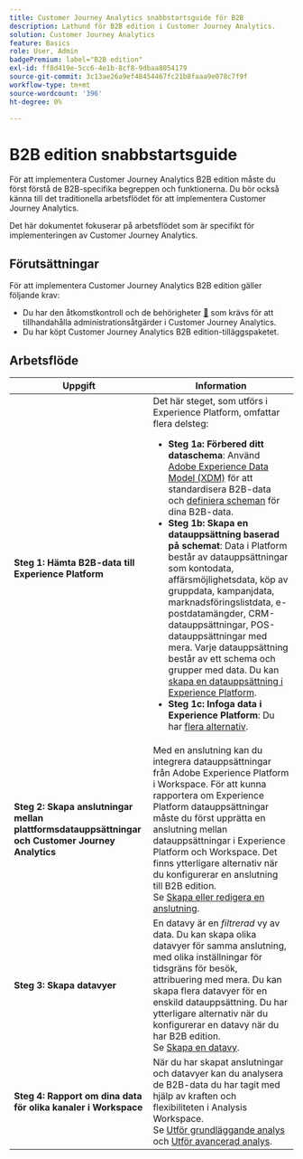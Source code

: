 ```yaml
---
title: Customer Journey Analytics snabbstartsguide för B2B
description: Lathund för B2B edition i Customer Journey Analytics.
solution: Customer Journey Analytics
feature: Basics
role: User, Admin
badgePremium: label="B2B edition"
exl-id: ff8d419e-5cc6-4e1b-8cf8-9dbaa8054179
source-git-commit: 3c13ae26a9ef48454467fc21b8faaa9e078c7f9f
workflow-type: tm+mt
source-wordcount: '396'
ht-degree: 0%

---
```



# B2B edition snabbstartsguide

För att implementera Customer Journey Analytics B2B edition måste du först förstå de B2B-specifika begreppen och funktionerna. Du bör också känna till det traditionella arbetsflödet för att implementera Customer Journey Analytics.

Det här dokumentet fokuserar på arbetsflödet som är specifikt för implementeringen av Customer Journey Analytics.

## Förutsättningar

För att implementera Customer Journey Analytics B2B edition gäller följande krav:

* Du har den åtkomstkontroll och de behörigheter [&#128279;](/help/technotes/access-control.md) som krävs för att tillhandahålla administrationsåtgärder i Customer Journey Analytics.
* Du har köpt Customer Journey Analytics B2B edition-tilläggspaketet.


## Arbetsflöde

| Uppgift | Information |
| --- | --- |
| **Steg 1: Hämta B2B-data till Experience Platform** | Det här steget, som utförs i Experience Platform, omfattar flera delsteg:<ul><li>**Steg 1a: Förbered ditt dataschema**: Använd [Adobe Experience Data Model (XDM)](https://experienceleague.adobe.com/docs/experience-platform/xdm/home.html?lang=sv) för att standardisera B2B-data och [definiera scheman](https://experienceleague.adobe.com/sv/docs/experience-platform/rtcdp/schemas/b2b) för dina B2B-data.</li><li>**Steg 1b: Skapa en datauppsättning baserad på schemat**: Data i Platform består av datauppsättningar som kontodata, affärsmöjlighetsdata, köp av gruppdata, kampanjdata, marknadsföringslistdata, e-postdatamängder, CRM-datauppsättningar, POS-datauppsättningar med mera. Varje datauppsättning består av ett schema och grupper med data. Du kan [skapa en datauppsättning i Experience Platform](https://experienceleague.adobe.com/docs/platform-learn/getting-started-for-data-architects-and-data-engineers/create-datasets.html?lang=sv-SE).</li><li>**Steg 1c: Infoga data i Experience Platform**: Du har [flera alternativ](https://experienceleague.adobe.com/sv/docs/experience-platform/ingestion/home).</li></ul> |
| **Steg 2: Skapa anslutningar mellan plattformsdatauppsättningar och Customer Journey Analytics** | Med en anslutning kan du integrera datauppsättningar från Adobe Experience Platform i Workspace. För att kunna rapportera om Experience Platform datauppsättningar måste du först upprätta en anslutning mellan datauppsättningar i Experience Platform och Workspace. Det finns ytterligare alternativ när du konfigurerar en anslutning till B2B edition. <br>Se [Skapa eller redigera en anslutning](/help/connections/create-connection.md). |
| **Steg 3: Skapa datavyer** | En datavy är en *filtrerad* vy av data. Du kan skapa olika datavyer för samma anslutning, med olika inställningar för tidsgräns för besök, attribuering med mera. Du kan skapa flera datavyer för en enskild datauppsättning. Du har ytterligare alternativ när du konfigurerar en datavy när du har B2B edition.<br>Se [Skapa en datavy](/help/data-views/create-dataview.md). |
| **Steg 4: Rapport om dina data för olika kanaler i Workspace** | När du har skapat anslutningar och datavyer kan du analysera de B2B-data du har tagit med hjälp av kraften och flexibiliteten i Analysis Workspace.<br>Se [Utför grundläggande analys](/help/analysis-workspace/perform-basic-analysis.md) och [Utför avancerad analys](/help/analysis-workspace/perform-adv-analysis.md). |

<!--

## Use Case

The [B2B Use Case ](../data-ingestion/data-ingestion.md) document provides an example use case on how to implement Customer  Journey Analytics B2B Edition.

-->